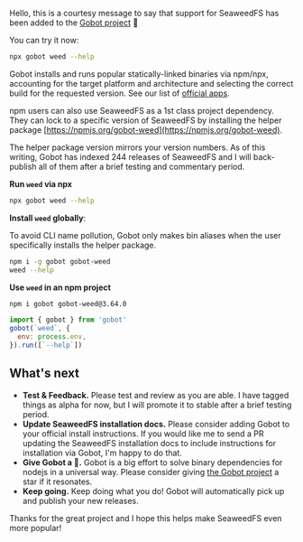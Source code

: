 Hello, this is a courtesy message to say that support for SeaweedFS has been added to the [Gobot project](https://www.npmjs.com/package/gobot) 🎸

You can try it now:

```bash
npx gobot weed --help
```

Gobot installs and runs popular statically-linked binaries via npm/npx, accounting for the target platform and architecture and selecting the correct build for the requested version. See our list of [official apps](https://www.npmjs.com/package/gobot#official-gobot-apps).

npm users can also use SeaweedFS as a 1st class project dependency. They can lock to a specific version of SeaweedFS by installing the helper package [https://npmjs.org/gobot-weed](https://npmjs.org/gobot-weed).

The helper package version mirrors your version numbers. As of this writing, Gobot has indexed 244 releases of SeaweedFS and I will back-publish all of them after a brief testing and commentary period.

**Run `weed` via npx**

```bash
npx gobot weed --help
```

**Install `weed` globally**:

To avoid CLI name pollution, Gobot only makes bin aliases when the user specifically installs the helper package.

```bash
npm i -g gobot gobot-weed
weed --help
```

**Use `weed` in an npm project**

```bash
npm i gobot gobot-weed@3.64.0
```

```js
import { gobot } from 'gobot'
gobot(`weed`, {
  env: process.env,
}).run([`--help`])
```



## What's next

- **Test & Feedback.** Please test and review as you are able. I have tagged things as alpha for now, but I will promote it to stable after a brief testing period.
- **Update SeaweedFS installation docs.** Please consider adding Gobot to your official install instructions. If you would like me to send a PR updating the SeaweedFS installation docs to include instructions for installation via Gobot, I'm happy to do that.
- **Give Gobot a 💫.** Gobot is a big effort to solve binary dependencies for nodejs in a universal way. Please consider giving [the Gobot project](https://github.com/benallfree/gobot) a star if it resonates.
- **Keep going.** Keep doing what you do! Gobot will automatically pick up and publish your new releases.

Thanks for the great project and I hope this helps make SeaweedFS even more popular!
